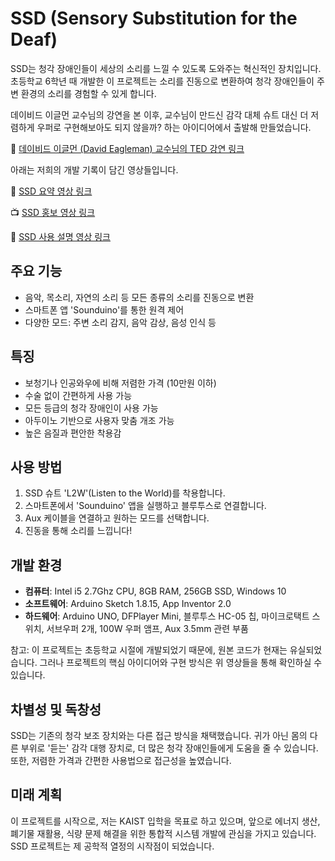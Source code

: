 # SSD (Sensory Substitution for the Deaf)

SSD는 청각 장애인들이 세상의 소리를 느낄 수 있도록 도와주는 혁신적인 장치입니다. 초등학교 6학년 때 개발한 이 프로젝트는 소리를 진동으로 변환하여 청각 장애인들이 주변 환경의 소리를 경험할 수 있게 합니다.

데이비드 이글먼 교수님의 강연을 본 이후, 교수님이 만드신 감각 대체 슈트 대신 더 저렴하게 우퍼로 구현해보아도 되지 않을까? 하는 아이디어에서 출발해 만들었습니다. 

🔗 [데이비드 이글먼 (David Eagleman) 교수님의 TED 강연 링크](https://eagleman.com/science/sensory-substitution/)

아래는 저희의 개발 기록이 담긴 영상들입니다.

🎥 [SSD 요약 영상 링크](https://youtu.be/E2aZappk_U8?si=vOHqylYMjBQ3X4fJ)

📺 [SSD 홍보 영상 링크](https://youtu.be/3bcYLGpWXkY)

📘 [SSD 사용 설명 영상 링크](https://youtu.be/6ARRcQEeaDA)

## 주요 기능

- 음악, 목소리, 자연의 소리 등 모든 종류의 소리를 진동으로 변환
- 스마트폰 앱 'Sounduino'를 통한 원격 제어
- 다양한 모드: 주변 소리 감지, 음악 감상, 음성 인식 등

## 특징

- 보청기나 인공와우에 비해 저렴한 가격 (10만원 이하)
- 수술 없이 간편하게 사용 가능
- 모든 등급의 청각 장애인이 사용 가능
- 아두이노 기반으로 사용자 맞춤 개조 가능
- 높은 음질과 편안한 착용감

## 사용 방법

1. SSD 슈트 'L2W'(Listen to the World)를 착용합니다.
2. 스마트폰에서 'Sounduino' 앱을 실행하고 블루투스로 연결합니다.
3. Aux 케이블을 연결하고 원하는 모드를 선택합니다.
4. 진동을 통해 소리를 느낍니다!

## 개발 환경

- **컴퓨터**: Intel i5 2.7Ghz CPU, 8GB RAM, 256GB SSD, Windows 10
- **소프트웨어**: Arduino Sketch 1.8.15, App Inventor 2.0
- **하드웨어**: Arduino UNO, DFPlayer Mini, 블루투스 HC-05 칩, 마이크로택트 스위치, 서브우퍼 2개, 100W 우퍼 앰프, Aux 3.5mm 관련 부품
  
참고: 이 프로젝트는 초등학교 시절에 개발되었기 때문에, 원본 코드가 현재는 유실되었습니다. 그러나 프로젝트의 핵심 아이디어와 구현 방식은 위 영상들을 통해 확인하실 수 있습니다.

## 차별성 및 독창성

SSD는 기존의 청각 보조 장치와는 다른 접근 방식을 채택했습니다. 귀가 아닌 몸의 다른 부위로 '듣는' 감각 대행 장치로, 더 많은 청각 장애인들에게 도움을 줄 수 있습니다. 또한, 저렴한 가격과 간편한 사용법으로 접근성을 높였습니다.

## 미래 계획

이 프로젝트를 시작으로, 저는 KAIST 입학을 목표로 하고 있으며, 앞으로 에너지 생산, 폐기물 재활용, 식량 문제 해결을 위한 통합적 시스템 개발에 관심을 가지고 있습니다. SSD 프로젝트는 제 공학적 열정의 시작점이 되었습니다.